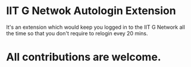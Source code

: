 # IIT G Netwok Autologin Extension

It's an extension which would keep you logged in to the IIT G Network all the time so that you don't require to relogin
evey 20 mins.

# All contributions are welcome. 
